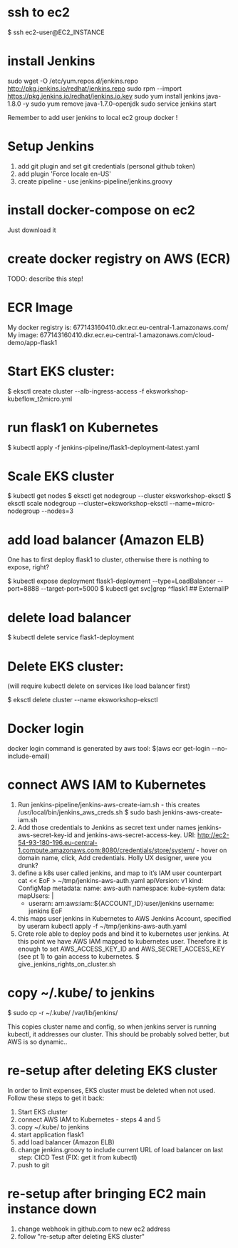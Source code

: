 # ssh to ec2
$ ssh ec2-user@EC2_INSTANCE

# install Jenkins
sudo wget -O /etc/yum.repos.d/jenkins.repo http://pkg.jenkins.io/redhat/jenkins.repo
sudo rpm --import https://pkg.jenkins.io/redhat/jenkins.io.key
sudo yum install jenkins java-1.8.0 -y
sudo yum remove java-1.7.0-openjdk
sudo service jenkins start

Remember to add user jenkins to local ec2 group docker !

# Setup Jenkins
1. add git plugin and set git credentials (personal github token)
2. add plugin 'Force locale en-US'
3. create pipeline - use jenkins-pipeline/jenkins.groovy

# install docker-compose on ec2
Just download it 

# create docker registry on AWS (ECR)
TODO: describe this step!

# ECR Image
My docker registry is: 677143160410.dkr.ecr.eu-central-1.amazonaws.com/
My image: 
677143160410.dkr.ecr.eu-central-1.amazonaws.com/cloud-demo/app-flask1

# Start EKS cluster:

$ eksctl create cluster  --alb-ingress-access  -f eksworkshop-kubeflow_t2micro.yml

# run flask1 on Kubernetes
$ kubectl apply -f jenkins-pipeline/flask1-deployment-latest.yaml

# Scale EKS cluster
$ kubectl get nodes
$ eksctl get nodegroup --cluster eksworkshop-eksctl
$ eksctl scale nodegroup --cluster=eksworkshop-eksctl --name=micro-nodegroup --nodes=3 

# add load balancer (Amazon ELB)
One has to first deploy flask1 to cluster, otherwise there is nothing to expose, right?

$ kubectl expose deployment flask1-deployment --type=LoadBalancer --port=8888 --target-port=5000
$ kubectl get svc|grep ^flask1  ## ExternalIP

# delete load balancer
$ kubectl delete service flask1-deployment

# Delete EKS cluster:
(will require kubectl delete on services like load balancer first)

$ eksctl delete cluster --name eksworkshop-eksctl

# Docker login
docker login command is generated by aws tool:
$(aws ecr get-login --no-include-email)

# connect AWS IAM to Kubernetes
1. Run jenkins-pipeline/jenkins-aws-create-iam.sh - this creates /usr/local/bin/jenkins_aws_creds.sh
$ sudo bash jenkins-aws-create-iam.sh
2. Add those credentials to Jenkins as secret text under names jenkins-aws-secret-key-id and jenkins-aws-secret-access-key. URI: http://ec2-54-93-180-196.eu-central-1.compute.amazonaws.com:8080/credentials/store/system/ - hover on domain name, click, Add credentials. Holly UX designer, were you drunk?
3. define a k8s user called jenkins, and map to it’s IAM user counterpart
cat << EoF > ~/tmp/jenkins-aws-auth.yaml
apiVersion: v1
kind: ConfigMap
metadata:
  name: aws-auth
  namespace: kube-system
data:
  mapUsers: |
    - userarn: arn:aws:iam::${ACCOUNT_ID}:user/jenkins
      username: jenkins
EoF
4. this maps user jenkins in Kubernetes to AWS Jenkins Account, specified by userarn
kubectl apply -f ~/tmp/jenkins-aws-auth.yaml
5. Crete role able to deploy pods and bind it to kubernetes user jenkins. At this point we have AWS IAM mapped to kubernetes user. Therefore it is enough to set AWS_ACCESS_KEY_ID and AWS_SECRET_ACCESS_KEY (see pt 1) to gain access to kubernetes.
$ give_jenkins_rights_on_cluster.sh

# copy ~/.kube/ to jenkins
$ sudo cp -r ~/.kube/ /var/lib/jenkins/

This copies cluster name and config, so when jenkins server is running kubectl, it addresses our cluster. This should be probably solved better, but AWS is so dynamic..

# re-setup after deleting EKS cluster
In order to limit expenses, EKS cluster must be deleted when not used. Follow these steps to get it back:
1. Start EKS cluster
2. connect AWS IAM to Kubernetes - steps 4 and 5
3. copy ~/.kube/ to jenkins
4. start application flask1
5. add load balancer (Amazon ELB)
6. change jenkins.groovy to include current URL of load balancer on last step: CICD Test (FIX: get it from kubectl)
7. push to git

# re-setup after bringing EC2 main instance down
1. change webhook in github.com to new ec2 address
2. follow "re-setup after deleting EKS cluster"
